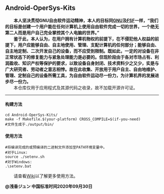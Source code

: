 ## Android-OperSys-Kits  
　　**本人坚决贯彻GNU自由软件运动精神，本人的目标同[GNU](https://www.gnu.org/)及[FSF](https://www.fsf.org/)一样，“我们的目标是创建一个用户能在任何计算机上使用自由软件完成一切的世界，一个绝无第二人而是用户自己完全掌控其个人电脑的世界。”  
　　鉴于此，本人认为，在用户拥有计算机物权的前提下，在不侵犯他人权益的前提下，用户应能够自由、自主地使用、管理、支配计算机的任何部分；能够自由、自主地定制、二次开发自己的设备，而不应受到限制。既如此，一定的对设备在非正常状态下的修复能力与紧急处理能力是必要的。但现阶段由于各对市场占有、利润盈收、知识产权等保护的要求，以致设备自身封闭、技术资料少之又少，实是与广大研究者、劳动者之意志相悖。故在此收集、开放用于用户自主、自由地维护、管理、定制自己的设备所需工具，为自由软件运动尽一份力，为计算机界的发展进步尽一份力。**  
　　本仓库仅用于应用程式及其源代码之收录，故不加载开源许可证。  

-----------------------------------------------------------------------------------------------------------------------------------------------------------

#### 构建方法
```shell
cd Android-OperSys-Kits/
make -f Makefile.$(your-platform) CROSS_COMPILE=$(if-you-need)
#文件生成于./output/bin/
```
#### 使用方法
```shell
#将编译完成的或预编译的二进制文件添加至PATH环境变量中。
#对于Linux:
source ./setenv.sh
#对于Windows:
.\setenv.bat
```
　　请查看[Wiki](https://github.com/JunASAKA/Android-OperSys-Kits/wiki/)以了解更多使用方法。  

**@浅香ジュン 中国标准时间2020年09月30日**
